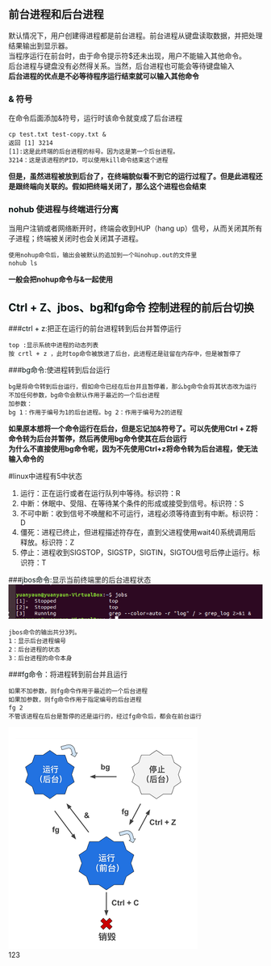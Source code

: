 ## 前台进程和后台进程 ##
默认情况下，用户创建得进程都是前台进程。前台进程从键盘读取数据，并把处理结果输出到显示器。  
当程序运行在前台时，由于命令提示符$还未出现，用户不能输入其他命令。  
后台进程与键盘没有必然得关系。当然，后台进程也可能会等待键盘输入  
**后台进程的优点是不必等待程序运行结束就可以输入其他命令**  

### <font color="#red">&</font> 符号 
在命令后面添加&符号，运行时该命令就变成了后台进程   
	
	cp test.txt test-copy.txt &
	返回 [1] 3214
	[1]:这是此终端的后台进程的标号。因为这是第一个后台进程。
	3214：这是该进程的PID，可以使用kill命令结束这个进程
**但是，虽然进程被放到后台了，在终端貌似看不到它的运行过程了。但是此进程还是跟终端向关联的。假如把终端关闭了，那么这个进程也会结束**
### <font color="#red">nohub</font> 使进程与终端进行分离
当用户注销或者网络断开时，终端会收到HUP（hang up）信号，从而关闭其所有子进程；终端被关闭时也会关闭其子进程。

	使用nohup命令后，输出会被默认的追加到一个叫nohup.out的文件里
	nohub ls
**一般会把nohup命令与&一起使用**
## <font color="#red">Ctrl + Z、jbos、bg和fg命令</font> 控制进程的前后台切换 
###<font color="#red">ctrl + z</font>:把正在运行的前台进程转到后台并暂停运行

	top :显示系统中进程的动态列表
	按 crtl + z ，此时top命令被放进了后台，此进程还是驻留在内存中，但是被暂停了
###<font color="#red">bg命令</font>:使进程转到后台运行

	bg是将命令转到后台运行，假如命令已经在后台并且暂停着，那么bg命令会将其状态改为运行  
	不加任何参数，bg命令会默认作用于最近的一个后台进程
	加参数：
	bg 1：作用于编号为1的后台进程。bg 2：作用于编号为2的进程
**如果原本想将一个命令运行在后台，但是忘记加&符号了。可以先使用Ctrl + Z将命令转为后台并暂停，然后再使用bg命令使其在后台运行  
为什么不直接使用bg命令呢，因为不先使用Ctrl+z将命令转为后台进程，使无法输入命令的**

#linux中进程有5中状态
1. 运行：正在运行或者在运行队列中等待。标识符：R
2. 中断：休眠中、受阻、在等待某个条件的形成或接受到信号。标识符：S
3. 不可中断：收到信号不唤醒和不可运行，进程必须等待直到有中断。标识符：D
4. 僵死：进程已终止，但进程描述符存在，直到父进程使用wait4()系统调用后释放。标识符：Z
5. 停止：进程收到SIGSTOP，SIGSTP，SIGTIN，SIGTOU信号后停止运行。标识符：T

###<font color="#red">jbos命令</font>:显示当前终端里的后台进程状态
![avatar](img\jbos.png)

	jbos命令的输出共分3列。
	1：显示后台进程编号
	2：后台进程的状态
	3：后台进程的命令本身
###<font color="#red">fg命令</font>：将进程转到前台并且运行

	如果不加参数，则fg命令作用于最近的一个后台进程
	如果加参数，则fg命令作用于指定编号的后台进程
	fg 2
	不管该进程在后台是暂停的还是运行的，经过fg命令后，都会在前台运行
![avatar](img\bg-fg.png)  
123